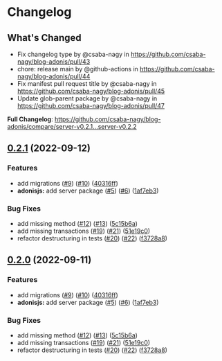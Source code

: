 # Changelog

## What's Changed
* Fix changelog type by @csaba-nagy in https://github.com/csaba-nagy/blog-adonis/pull/43
* chore: release main by @github-actions in https://github.com/csaba-nagy/blog-adonis/pull/44
* Fix manifest pull request title by @csaba-nagy in https://github.com/csaba-nagy/blog-adonis/pull/45
* Update glob-parent package by @csaba-nagy in https://github.com/csaba-nagy/blog-adonis/pull/47


**Full Changelog**: https://github.com/csaba-nagy/blog-adonis/compare/server-v0.2.1...server-v0.2.2

## [0.2.1](https://github.com/csaba-nagy/blog-adonis/compare/server-v0.2.0...server-v0.2.1) (2022-09-12)


### Features

* add migrations ([#9](https://github.com/csaba-nagy/blog-adonis/issues/9)) ([#10](https://github.com/csaba-nagy/blog-adonis/issues/10)) ([40316ff](https://github.com/csaba-nagy/blog-adonis/commit/40316ff5bce34f1f2789d900205538b9665ea5fb))
* **adonisjs:** add server package ([#5](https://github.com/csaba-nagy/blog-adonis/issues/5)) ([#6](https://github.com/csaba-nagy/blog-adonis/issues/6)) ([1af7eb3](https://github.com/csaba-nagy/blog-adonis/commit/1af7eb36330d313e34c5957f3c41d1e7442ed166))


### Bug Fixes

* add missing method ([#12](https://github.com/csaba-nagy/blog-adonis/issues/12)) ([#13](https://github.com/csaba-nagy/blog-adonis/issues/13)) ([5c15b6a](https://github.com/csaba-nagy/blog-adonis/commit/5c15b6ad7e3dbbc6c9150cb03312d47b61b9a35e))
* add missing transactions ([#19](https://github.com/csaba-nagy/blog-adonis/issues/19)) ([#21](https://github.com/csaba-nagy/blog-adonis/issues/21)) ([51e19c0](https://github.com/csaba-nagy/blog-adonis/commit/51e19c07fb97f767929a0a5e9e834b7e9c616ada))
* refactor destructuring in tests ([#20](https://github.com/csaba-nagy/blog-adonis/issues/20)) ([#22](https://github.com/csaba-nagy/blog-adonis/issues/22)) ([f3728a8](https://github.com/csaba-nagy/blog-adonis/commit/f3728a82c83c8f6b4695c7b5475b966769bd9999))

## [0.2.0](https://github.com/csaba-nagy/blog-adonis/compare/server-v0.1.0...server-v0.2.0) (2022-09-11)


### Features

* add migrations ([#9](https://github.com/csaba-nagy/blog-adonis/issues/9)) ([#10](https://github.com/csaba-nagy/blog-adonis/issues/10)) ([40316ff](https://github.com/csaba-nagy/blog-adonis/commit/40316ff5bce34f1f2789d900205538b9665ea5fb))
* **adonisjs:** add server package ([#5](https://github.com/csaba-nagy/blog-adonis/issues/5)) ([#6](https://github.com/csaba-nagy/blog-adonis/issues/6)) ([1af7eb3](https://github.com/csaba-nagy/blog-adonis/commit/1af7eb36330d313e34c5957f3c41d1e7442ed166))


### Bug Fixes

* add missing method ([#12](https://github.com/csaba-nagy/blog-adonis/issues/12)) ([#13](https://github.com/csaba-nagy/blog-adonis/issues/13)) ([5c15b6a](https://github.com/csaba-nagy/blog-adonis/commit/5c15b6ad7e3dbbc6c9150cb03312d47b61b9a35e))
* add missing transactions ([#19](https://github.com/csaba-nagy/blog-adonis/issues/19)) ([#21](https://github.com/csaba-nagy/blog-adonis/issues/21)) ([51e19c0](https://github.com/csaba-nagy/blog-adonis/commit/51e19c07fb97f767929a0a5e9e834b7e9c616ada))
* refactor destructuring in tests ([#20](https://github.com/csaba-nagy/blog-adonis/issues/20)) ([#22](https://github.com/csaba-nagy/blog-adonis/issues/22)) ([f3728a8](https://github.com/csaba-nagy/blog-adonis/commit/f3728a82c83c8f6b4695c7b5475b966769bd9999))
